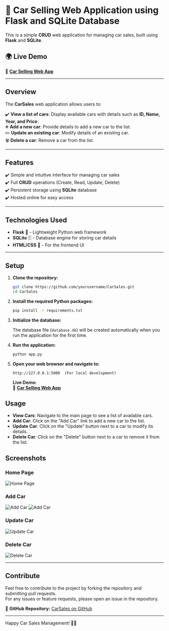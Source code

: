 # 🚗 Car Selling Web Application using Flask and SQLite Database  

This is a simple **CRUD** web application for managing car sales, built using **Flask** and **SQLite**.  

## 🌍 Live Demo  

🔗 **[Car Selling Web App](https://carselling-webapplication-using-flask-3.onrender.com/)**  

---

## **Overview**  

The **CarSales** web application allows users to:  

✔️ **View a list of cars**: Display available cars with details such as **ID, Name, Year, and Price**.  
➕ **Add a new car**: Provide details to add a new car to the list.  
✏️ **Update an existing car**: Modify details of an existing car.  
🗑️ **Delete a car**: Remove a car from the list.  

---

## **Features**  

✔️ Simple and intuitive interface for managing car sales  
✔️ Full **CRUD** operations (Create, Read, Update, Delete)  
✔️ Persistent storage using **SQLite** database  
✔️ Hosted online for easy access  

---

## **Technologies Used**  

- **Flask** 🐍 - Lightweight Python web framework  
- **SQLite** 🗄️ - Database engine for storing car details  
- **HTML/CSS** 🎨 - For the frontend UI  

---

## Setup

1. **Clone the repository:**

    ```bash
    git clone https://github.com/yourusername/CarSales.git
    cd CarSales
    ```

2. **Install the required Python packages:**

    ```bash
    pip install -r requirements.txt
    ```

3. **Initialize the database:**

    The database file (`database.db`) will be created automatically when you run the application for the first time.

4. **Run the application:**

    ```bash
    python app.py
    ```

5. **Open your web browser and navigate to:**

    ```
    http://127.0.0.1:5000  (For local development)
    ```

    **Live Demo:**  
    🔗 **[Car Selling Web App](https://carselling-webapplication-using-flask-3.onrender.com/)**  

## Usage

- **View Cars**: Navigate to the main page to see a list of available cars.
- **Add Car**: Click on the "Add Car" link to add a new car to the list.
- **Update Car**: Click on the "Update" button next to a car to modify its details.
- **Delete Car**: Click on the "Delete" button next to a car to remove it from the list.

## Screenshots

### Home Page

![Home Page](https://github.com/user-attachments/assets/3dd9cd44-d9b7-4a5d-8007-e7d821267a99)

### Add Car

![Add Car](https://github.com/user-attachments/assets/7d7e615c-a800-40a0-844e-79958df43803)
![Add Car](https://github.com/user-attachments/assets/a81f41d9-4c81-43ef-91f1-f270e59f2b7d)

### Update Car

![Update Car](https://github.com/user-attachments/assets/20e6407e-a39f-4f10-98c2-b006ac5aea7e)

### Delete Car

![Delete Car](https://github.com/user-attachments/assets/c8c3d1b9-4982-4bcc-9067-d3169cdd94a9)

---

## Contribute

Feel free to contribute to the project by forking the repository and submitting pull requests.  
For any issues or feature requests, please open an issue in the repository.  

📌 **GitHub Repository:** [CarSales on GitHub](https://github.com/yourusername/CarSales)  

---

Happy Car Sales Management! 🚗💨  
